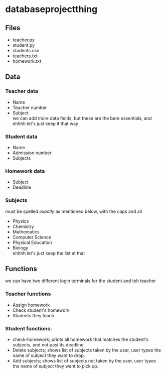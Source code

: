 # databaseprojectthing

## Files
- teacher.py
- student.py
- students.csv
- teachers.txt
- homework.txt
## Data
### Teacher data
- Name
- Teacher number
- Subject  
we can add more data fields, but these are the bare essentials, and ehhhh let's just keep it that way
### Student data
- Name
- Admission number
- Subjects
### Homework data
- Subject
- Deadline  
### Subjects
must be spelled *exactly* as mentioned below, with the caps and all
- Physics
- Chemistry
- Mathematics
- Computer Science
- Physical Education
- Biology  
ehhhh let's just keep the list at that
## Functions
we can have two different login terminals for the student and teh teacher
### Teacher functions
- Assign homework
- Check student's homework
- Students they teach
### Student functions:
- check-homework; prints all homework that matches the student's subjects, and not past its deadline
- Delete subjects; shows list of subjects taken by the user, user types the name of subject they want to drop.
- Add subjects; shows list of subjects not taken by the user, user types the name of subject they want to pick up.
